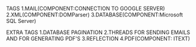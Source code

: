 TAGS
1.MAIL(COMPONENT:CONNECTION TO GOOGLE SERVER)
2.XML(COMPONENT:DOMParser)
3.DATABASE(COMPONENT:Microsoft SQL Server)
	
EXTRA TAGS
1.DATABASE PAGINATION
2.THREADS FOR SENDING EMAILS AND FOR GENERATING PDF'S
3.REFLECTION
4.PDF(COMPONENT: ITEXT)